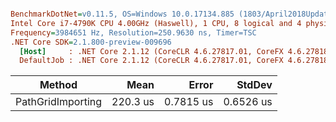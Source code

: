 ``` ini

BenchmarkDotNet=v0.11.5, OS=Windows 10.0.17134.885 (1803/April2018Update/Redstone4)
Intel Core i7-4790K CPU 4.00GHz (Haswell), 1 CPU, 8 logical and 4 physical cores
Frequency=3984651 Hz, Resolution=250.9630 ns, Timer=TSC
.NET Core SDK=2.1.800-preview-009696
  [Host]     : .NET Core 2.1.12 (CoreCLR 4.6.27817.01, CoreFX 4.6.27818.01), 64bit RyuJIT
  DefaultJob : .NET Core 2.1.12 (CoreCLR 4.6.27817.01, CoreFX 4.6.27818.01), 64bit RyuJIT


```
|            Method |     Mean |     Error |    StdDev |
|------------------ |---------:|----------:|----------:|
| PathGridImporting | 220.3 us | 0.7815 us | 0.6526 us |
